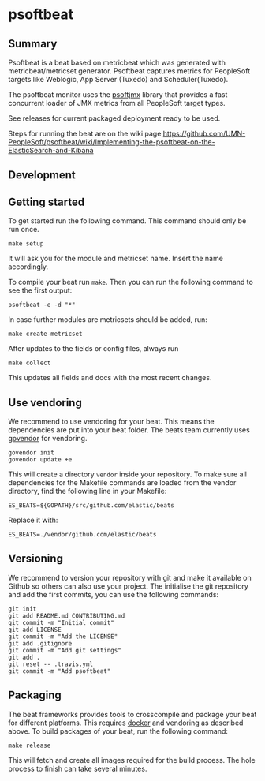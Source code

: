 # psoftbeat

## Summary
Psoftbeat is a beat based on metricbeat which was generated with metricbeat/metricset generator.
Psoftbeat captures metrics for PeopleSoft targets like Weblogic, App Server (Tuxedo) and Scheduler(Tuxedo).

The psoftbeat monitor uses the [psoftjmx](https://github.com/UMN-PeopleSoft/psoftjmx) library that provides a fast concurrent loader of JMX metrics from all PeopleSoft target types.

See releases for current packaged deployment ready to be used.

Steps for running the beat are on the wiki page https://github.com/UMN-PeopleSoft/psoftbeat/wiki/Implementing-the-psoftbeat-on-the-ElasticSearch-and-Kibana



## Development 

## Getting started

To get started run the following command. This command should only be run once.

```
make setup
```

It will ask you for the module and metricset name. Insert the name accordingly.

To compile your beat run `make`. Then you can run the following command to see the first output:

```
psoftbeat -e -d "*"
```

In case further modules are metricsets should be added, run:

```
make create-metricset
```

After updates to the fields or config files, always run

```
make collect
```

This updates all fields and docs with the most recent changes.

## Use vendoring

We recommend to use vendoring for your beat. This means the dependencies are put into your beat folder. The beats team currently uses [govendor](https://github.com/kardianos/govendor) for vendoring.

```
govendor init
govendor update +e
```

This will create a directory `vendor` inside your repository. To make sure all dependencies for the Makefile commands are loaded from the vendor directory, find the following line in your Makefile:

```
ES_BEATS=${GOPATH}/src/github.com/elastic/beats
```

Replace it with:
```
ES_BEATS=./vendor/github.com/elastic/beats
```


## Versioning

We recommend to version your repository with git and make it available on Github so others can also use your project. The initialise the git repository and add the first commits, you can use the following commands:

```
git init
git add README.md CONTRIBUTING.md
git commit -m "Initial commit"
git add LICENSE
git commit -m "Add the LICENSE"
git add .gitignore
git commit -m "Add git settings"
git add .
git reset -- .travis.yml
git commit -m "Add psoftbeat"
```

## Packaging

The beat frameworks provides tools to crosscompile and package your beat for different platforms. This requires [docker](https://www.docker.com/) and vendoring as described above. To build packages of your beat, run the following command:

```
make release
```

This will fetch and create all images required for the build process. The hole process to finish can take several minutes.
